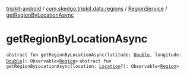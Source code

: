 [tripkit-android](../../index.md) / [com.skedgo.tripkit.data.regions](../index.md) / [RegionService](index.md) / [getRegionByLocationAsync](./get-region-by-location-async.md)

# getRegionByLocationAsync

`abstract fun getRegionByLocationAsync(latitude: `[`Double`](https://kotlinlang.org/api/latest/jvm/stdlib/kotlin/-double/index.html)`, longitude: `[`Double`](https://kotlinlang.org/api/latest/jvm/stdlib/kotlin/-double/index.html)`): Observable<`[`Region`](../../com.skedgo.tripkit.common.model/-region/index.md)`>`
`abstract fun getRegionByLocationAsync(location: `[`Location`](../../com.skedgo.tripkit.common.model/-location/index.md)`?): Observable<`[`Region`](../../com.skedgo.tripkit.common.model/-region/index.md)`>`